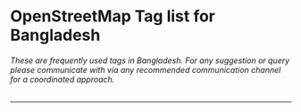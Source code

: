 # OpenStreetMap Tag list for Bangladesh

###### These are frequently used tags in Bangladesh. For any suggestion or query please communicate with via any recommended communication channel for a coordinated approach.
------------

